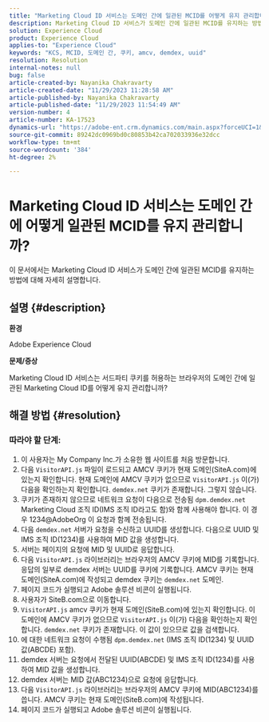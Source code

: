 ```yaml
---
title: "Marketing Cloud ID 서비스는 도메인 간에 일관된 MCID를 어떻게 유지 관리합니까?"
description: Marketing Cloud ID 서비스가 도메인 간에 일관된 MCID를 유지하는 방법을 알아봅니다.
solution: Experience Cloud
product: Experience Cloud
applies-to: "Experience Cloud"
keywords: "KCS, MCID, 도메인 간, 쿠키, amcv, demdex, uuid"
resolution: Resolution
internal-notes: null
bug: false
article-created-by: Nayanika Chakravarty
article-created-date: "11/29/2023 11:28:58 AM"
article-published-by: Nayanika Chakravarty
article-published-date: "11/29/2023 11:54:49 AM"
version-number: 4
article-number: KA-17523
dynamics-url: "https://adobe-ent.crm.dynamics.com/main.aspx?forceUCI=1&pagetype=entityrecord&etn=knowledgearticle&id=a140bd7a-aa8e-ee11-8179-6045bd006239"
source-git-commit: 89242dc0969bd0c80853b42ca702033936e32dcc
workflow-type: tm+mt
source-wordcount: '384'
ht-degree: 2%

---
```


# Marketing Cloud ID 서비스는 도메인 간에 어떻게 일관된 MCID를 유지 관리합니까?


이 문서에서는 Marketing Cloud ID 서비스가 도메인 간에 일관된 MCID를 유지하는 방법에 대해 자세히 설명합니다.

## 설명 {#description}


<b>환경</b>

Adobe Experience Cloud

<b>문제/증상</b>

Marketing Cloud ID 서비스는 서드파티 쿠키를 허용하는 브라우저의 도메인 간에 일관된 Marketing Cloud ID를 어떻게 유지 관리합니까?


## 해결 방법 {#resolution}


### 따라야 할 단계:

1. 이 사용자는 My Company Inc.가 소유한 웹 사이트를 처음 방문합니다.
2. 다음 `VisitorAPI.js` 파일이 로드되고 AMCV 쿠키가 현재 도메인(SiteA.com)에 있는지 확인합니다. 현재 도메인에 AMCV 쿠키가 없으므로 `VisitorAPI.js` 이(가) 다음을 확인하는지 확인합니다. `demdex.net` 쿠키가 존재합니다. 그렇지 않습니다.
3. 쿠키가 존재하지 않으므로 네트워크 요청이 다음으로 전송됨 `dpm.demdex.net` Marketing Cloud 조직 ID(IMS 조직 ID라고도 함)와 함께 사용해야 합니다. 이 경우 1234@AdobeOrg 이 요청과 함께 전송됩니다.
4. 다음 `demdex.net` 서버가 요청을 수신하고 UUID를 생성합니다. 다음으로 UUID 및 IMS 조직 ID(1234)를 사용하여 MID 값을 생성합니다.
5. 서버는 페이지의 요청에 MID 및 UUID로 응답합니다.
6. 다음 `VisitorAPI.js` 라이브러리는 브라우저의 AMCV 쿠키에 MID를 기록합니다. 응답의 일부로 demdex 서버는 UUID를 쿠키에 기록합니다. AMCV 쿠키는 현재 도메인(SiteA.com)에 작성되고 demdex 쿠키는 `demdex.net` 도메인.
7. 페이지 코드가 실행되고 Adobe 솔루션 비콘이 실행됩니다.
8. 사용자가 SiteB.com으로 이동합니다.
9. `VisitorAPI.js` amcv 쿠키가 현재 도메인(SiteB.com)에 있는지 확인합니다. 이 도메인에 AMCV 쿠키가 없으므로 `VisitorAPI.js` 이(가) 다음을 확인하는지 확인합니다. `demdex.net` 쿠키가 존재합니다. 이 값이 있으므로 값을 검색합니다.
10. 에 대한 네트워크 요청이 수행됨 `dpm.demdex.net` (IMS 조직 ID(1234) 및 UUID 값(ABCDE) 포함).
11. demdex 서버는 요청에서 전달된 UUID(ABCDE) 및 IMS 조직 ID(1234)를 사용하여 MID 값을 생성합니다.
12. demdex 서버는 MID 값(ABC1234)으로 요청에 응답합니다.
13. 다음 `VisitorAPI.js` 라이브러리는 브라우저의 AMCV 쿠키에 MID(ABC1234)를 씁니다. AMCV 쿠키는 현재 도메인(SiteB.com)에 작성됩니다.
14. 페이지 코드가 실행되고 Adobe 솔루션 비콘이 실행됩니다.

